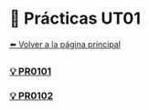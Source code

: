 # 📝 Prácticas UT01

[⬅️ Volver a la página principal](../index.md)

### [💡 PR0101](pr0101/pr0101.md)

### [💡 PR0102](pr0102/pr0102.md)
